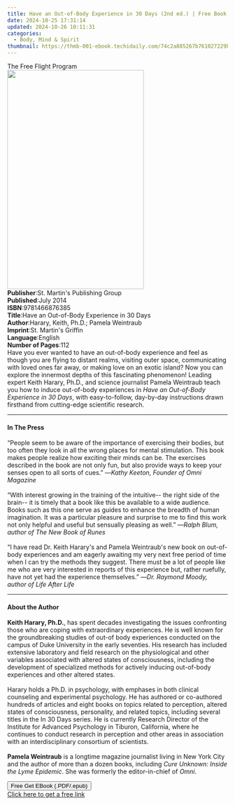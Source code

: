 ```yaml
---
title: Have an Out-of-Body Experience in 30 Days (2nd ed.) | Free Book
date: 2024-10-25 17:31:14
updated: 2024-10-26 10:11:31
categories:
  - Body, Mind & Spirit
thumbnail: https://thmb-001-ebook.techidaily.com/74c2a885267b761027229b7faf6fb3756bbe7e8338d003f1dbabaf2df2a5e418.jpg
---
```

<main id="book-container">
  <div class="flex flex-col">
    <div class="book-brief flex-1 py-6 px-4 sm:p-6 md:py-10 md:px-8">
      <!-- brief-->
      <div class="book-brief-main">The Free Flight Program</div>
    </div>
    <div
      class="book-meta-info flex-1 grid gap-4 col-start-1 col-end-3 row-start-1 sm:mb-6 sm:grid-cols-4 lg:gap-6 lg:col-start-2 lg:row-end-6 lg:row-span-6 lg:mb-0"
    >
      <div
        class="book-meta-info-left place-content-center mt-4 p-4 text-sm leading-6 col-start-2 col-span-2 dark:text-slate-400"
      >
        <img
          class="w-full h-500 object-cover rounded-lg sm:h-255 sm:col-span-2 lg:col-span-full"
          src="https://img-001-ebook.techidaily.com/81abe64c4f94e018aed40943c7becdbf13dd676e0326f12557bff6014ce96d03.jpg"
          alt=""
          width="312"
          height="500"
        />
      </div>
      <div
        class="book-meta-info-right mt-2 col-start-1 row-start-2 col-span-3 self-center"
      >
        <!-- meta data  -->
        <div class="flex flex-col px-4 md:px-8">
          <div class="flex-1">
            <strong>Publisher</strong>:<span class="px-2"
              >St. Martin&#39;s Publishing Group</span
            >
          </div>
          <div class="flex-1">
            <strong>Published</strong>:<span class="px-2">July 2014</span>
          </div>
          <div class="flex-1">
            <strong>ISBN</strong>:<span class="px-2">9781466876385</span>
          </div>
          <div class="flex-1">
            <strong>Title</strong>:<span class="px-2"
              >Have an Out-of-Body Experience in 30 Days</span
            >
          </div>
          <div class="flex-1">
            <strong>Author</strong>:<span class="px-2"
              >Harary, Keith, Ph.D.; Pamela Weintraub</span
            >
          </div>
          <div class="flex-1">
            <strong>Imprint</strong>:<span class="px-2"
              >St. Martin&#39;s Griffin</span
            >
          </div>
          <div class="flex-1">
            <strong>Language</strong>:<span class="px-2">English</span>
          </div>
          <div class="flex-1">
            <strong>Number of Pages</strong>:<span class="px-2">112</span>
          </div>
        </div>
      </div>
    </div>
    <div class="book-description flex-1 py-6 px-4 sm:p-6 md:py-10 md:px-8">
      <div class="book-description-main">
        <div accordion-content="" id="description">
          Have you ever wanted to have an out-of-body experience and feel as
          though you are flying to distant realms, visiting outer space,
          communicating with loved ones far away, or making love on an exotic
          island? Now you can explore the innermost depths of this fascinating
          phenomenon! Leading expert Keith Harary, Ph.D., and science journalist
          Pamela Weintraub teach you how to induce out-of-body experiences in
          <i>Have an Out-of-Body Experience in 30 Days</i>, with easy-to-follow,
          day-by-day instructions drawn firsthand from cutting-edge scientific
          research.
        </div>
      </div>
    </div>
    <div class="book-excerpts flex-1 py-6 px-4 sm:p-6 md:py-10 md:px-8">
      <!-- excerpts-->
      <div class="book-excerpts-main">
        <hr />
        <h4 class="placeholder placeholder-heading">
          <span>In The Press</span>
        </h4>
        <p></p>
        <p>
          “People seem to be aware of the importance of exercising their bodies,
          but too often they look in all the wrong places for mental
          stimulation. This book makes people realize how exciting their minds
          can be. The exercises described in the book are not only fun, but also
          provide ways to keep your senses open to all sorts of cues.” —<i
            >Kathy Keeton, Founder of Omni Magazine</i
          ><br /><br />“With interest growing in the training of the intuitive--
          the right side of the brain-- it is timely that a book like this be
          available to a wide audience. Books such as this one serve as guides
          to enhance the breadth of human imagination. It was a particular
          pleasure and surprise to me to find this work not only helpful and
          useful but sensually pleasing as well.” —<i
            >Ralph Blum, author of The New Book of Runes</i
          ><br /><br />“I have read Dr. Keith Harary's and Pamela Weintraub's
          new book on out-of-body experiences and am eagerly awaiting my very
          next free period of time when I can try the methods they suggest.
          There must be a lot of people like me who are very interested in
          reports of this experience but, rather ruefully, have not yet had the
          experience themselves.” —<i
            >Dr. Raymond Moody, author of Life After Life</i
          >
        </p>
        <p></p>
      </div>
    </div>
    <div class="book-about-author flex-1 py-6 px-4 sm:p-6 md:py-10 md:px-8">
      <!-- about author-->
      <div class="book-main-author-main">
        <hr />
        <h4 class="placeholder placeholder-heading">
          <span>About the Author</span>
        </h4>
        <p></p>
        <p>
          <b>Keith Harary, Ph.D.</b>, has spent decades investigating the issues
          confronting those who are coping with extraordinary experiences. He is
          well known for the groundbreaking studies of out-of body experiences
          conducted on the campus of Duke University in the early seventies. His
          research has included extensive laboratory and field research on the
          physiological and other variables associated with altered states of
          consciousness, including the development of specialized methods for
          actively inducing out-of-body experiences and other altered states.<br /><br />Harary
          holds a Ph.D. in psychology, with emphases in both clinical counseling
          and experimental psychology. He has authored or co-authored hundreds
          of articles and eight books on topics related to perception, altered
          states of consciousness, personality, and related topics, including
          several titles in the In 30 Days series. He is currently Research
          Director of the Institute for Advanced Psychology in Tiburon,
          California, where he continues to conduct research in perception and
          other areas in association with an interdisciplinary consortium of
          scientists.<br /><br /><b>Pamela Weintraub</b> is a longtime magazine
          journalist living in New York City and the author of more than a dozen
          books, including <i>Cure Unknown: Inside the Lyme Epidemic</i>. She
          was formerly the editor-in-chief of <i>Omni</i>.
        </p>
        <p></p>
      </div>
    </div>
    <div class="book-free-get flex-1 py-6 px-4 sm:p-6 md:py-10 md:px-8">
      <button
        id="btn-free-get"
        class="bg-blue-500 hover:bg-blue-700 text-white font-bold py-2 px-4 rounded"
      >
        Free Get EBook (.PDF/.epub)
      </button>
      <div id="countdown-display" class="px-2 text-lg mt-2"></div>
      <a
        id="free-link"
        class="hidden bg-blue-500 hover:bg-blue-700 text-white font-bold py-2 px-4 rounded"
        href="https://www.ebooks.com/en-us/book/1708844/have-an-out-of-body-experience-in-30-days/harary-keith-ph-d/"
        target="_blank"
        >Click here to get a free link</a
      >
    </div>
    <script>
      let countdownTime = 0;
      let countdownInterval = null;
      document
        .getElementById('btn-free-get')
        .addEventListener('click', startCountdown);
      function startCountdown() {
        countdownTime = new Date().getTime() + 60000 * 3;
        countdownInterval = setInterval(updateCountdown, 1000);
        document.getElementById('btn-free-get').disabled = true;
        document
          .getElementById('btn-free-get')
          .classList.add('bg-gray-500', 'cursor-not-allowed');
      }
      function updateCountdown() {
        let currentTime = new Date().getTime();
        let timeLeft = countdownTime - currentTime;
        let secondsLeft = Math.floor(timeLeft / 1000);
        document.getElementById('countdown-display').innerHTML =
          `Remaining time: ${secondsLeft} seconds.`;
        if (secondsLeft <= 0) {
          clearInterval(countdownInterval);
          document.getElementById('btn-free-get').classList.add('hidden');
          document.getElementById('free-link').classList.remove('hidden');
          document.getElementById('countdown-display').innerHTML = '';
        }
      }
    </script>
  </div>
</main>
